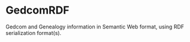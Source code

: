 GedcomRDF
=========

Gedcom and Genealogy information in Semantic Web format, using RDF serialization format(s).